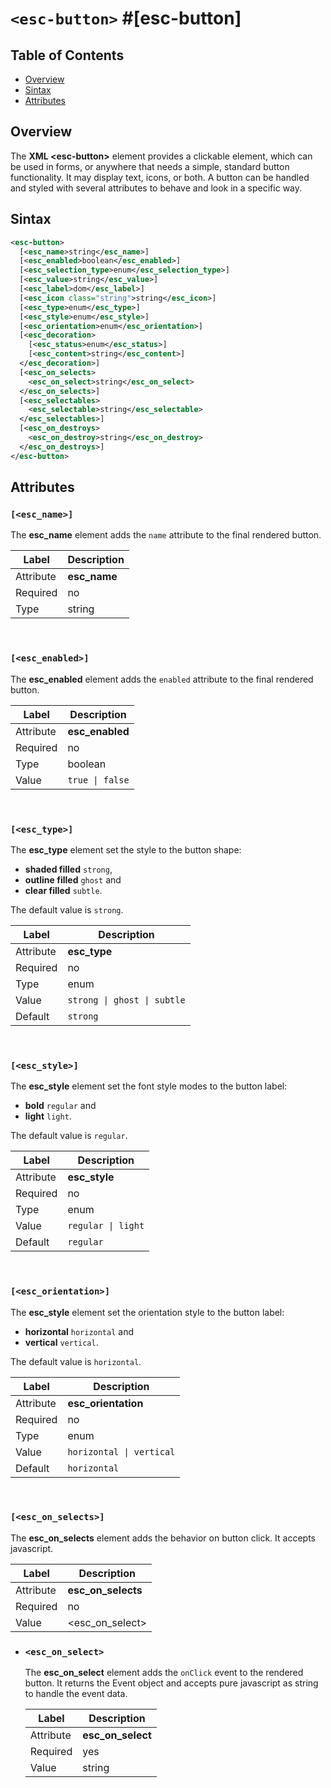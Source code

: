 `<esc-button>` #[esc-button]
================================================================================
## Table of Contents

- [Overview](#overview)
- [Sintax](#sintax)
- [Attributes](#attributes)

Overview
--------------------------------------------------------------------------------

The **XML \<esc-button\>** element provides a clickable element, which can be used in forms, or anywhere that needs a simple, standard button functionality. It may display text, icons, or both. A button can be handled and styled with several attributes to behave and look in a specific way.


Sintax
--------------------------------------------------------------------------------

```XML
<esc-button>
  [<esc_name>string</esc_name>]
  [<esc_enabled>boolean</esc_enabled>]
  [<esc_selection_type>enum</esc_selection_type>]
  [<esc_value>string</esc_value>]
  [<esc_label>dom</esc_label>]
  [<esc_icon class="string">string</esc_icon>]
  [<esc_type>enum</esc_type>]
  [<esc_style>enum</esc_style>]
  [<esc_orientation>enum</esc_orientation>]
  [<esc_decoration>
  	[<esc_status>enum</esc_status>]
  	[<esc_content>string</esc_content>]
  </esc_decoration>]
  [<esc_on_selects>
    <esc_on_select>string</esc_on_select>
  </esc_on_selects>]
  [<esc_selectables>
    <esc_selectable>string</esc_selectable>
  </esc_selectables>]
  [<esc_on_destroys>
    <esc_on_destroy>string</esc_on_destroy>
  </esc_on_destroys>]
</esc-button>
```

Attributes
--------------------------------------------------------------------------------

### `[<esc_name>]`

The **esc_name** element adds the `name` attribute to the final rendered button.

| Label | Description |
| --- | --- | 
|  Attribute   | **esc_name** |
|  Required  | no |
|  Type  | string |

<br/>

### `[<esc_enabled>]` 

The **esc_enabled** element adds the `enabled` attribute to the final rendered button.

| Label | Description |
| --- | --- | 
|  Attribute   | **esc_enabled** |
|  Required  | no |
|  Type  | boolean |
|  Value  | `true \| false` |


<br/>

### `[<esc_type>]`

The **esc_type** element set the style to the button shape:
* **shaded filled** ``strong``,
* **outline filled** ``ghost`` and
* **clear filled** ``subtle``.

The default value is `strong`.

| Label | Description |
| --- | --- | 
|  Attribute   | **esc_type** |
|  Required  | no |
|  Type  | enum |
|  Value  | `strong \| ghost \| subtle` |
|  Default  | `strong` |

<br/>

### `[<esc_style>]`

The **esc_style** element set the font style modes to the button label:
* **bold** ``regular`` and
* **light** ``light``.

The default value is `regular`.

| Label | Description |
| --- | --- | 
|  Attribute   | **esc_style** |
|  Required  | no |
|  Type  | enum |
|  Value  | `regular \| light` |
|  Default  | `regular` |

<br/>

### `[<esc_orientation>]`

The **esc_style** element set the orientation style to the button label:
* **horizontal** ``horizontal`` and
* **vertical** ``vertical``.

The default value is `horizontal`.

| Label | Description |
| --- | --- | 
|  Attribute   | **esc_orientation** |
|  Required  | no |
|  Type  | enum |
|  Value  | `horizontal \| vertical` |
|  Default  | `horizontal` |

<br/>

### `[<esc_on_selects>]`

The **esc_on_selects** element adds the behavior on button click. It accepts javascript.

| Label | Description |
| --- | --- | 
|  Attribute   | **esc_on_selects** |
|  Required  | no |
|  Value  | \<esc_on_select\> |

 - ### `<esc_on_select>`

   The **esc_on_select** element adds the `onClick` event to the rendered button. It returns the Event object and accepts pure javascript as string to handle the event data.  

   | Label | Description |
   | --- | --- | 
   |  Attribute   | **esc_on_select** |
   |  Required  | yes |
   |  Value  | string |
